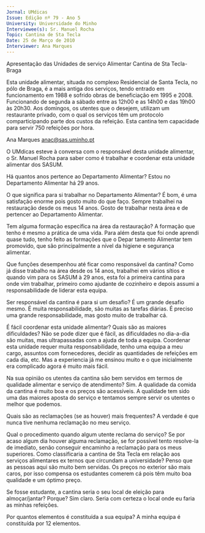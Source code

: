 ```yaml
---
Jornal: UMdicas
Issue: Edição nº 79 - Ano 5
University: Universidade do Minho
Interviewee(s): Sr. Manuel Rocha
Topic: Cantina de Sta Tecla
Date: 25 de Março de 2010
Interviewer: Ana Marques
---
```


Apresentação das Unidades de serviço Alimentar
Cantina de Sta Tecla- Braga

Esta unidade alimentar, situada no complexo Residencial de Santa
Tecla, no pólo de Braga, é a mais antiga dos serviços, tendo entrado
em funcionamento em 1988 e sofrido obras de beneficiação em
1995 e 2008. Funcionando de segunda a sábado entre as 12h00 e as 14h00 e
das 19h00 às 20h30. Aos domingos, os utentes que o desejem, utilizam um
restaurante privado, com o qual os serviços têm um protocolo
comparticipando parte dos custos da refeição. Esta cantina tem capacidade
para servir 750 refeições por hora.

Ana Marques
anac@sas.uminho.pt

O UMdicas esteve à conversa com o
responsável desta unidade
alimentar, o Sr. Manuel Rocha para
saber como é trabalhar e coordenar
esta unidade alimentar dos SASUM.

Há quantos anos pertence ao
Departamento Alimentar?
Estou no Departamento Alimentar há
29 anos.

O que significa para si trabalhar no
Departamento Alimentar?
É bom, é uma satisfação enorme pois
gosto muito do que faço. Sempre
trabalhei na restauração desde os
meus 14 anos. Gosto de trabalhar
nesta área e de pertencer ao
Departamento Alimentar.

Tem alguma formação específica na
área da restauração?
A formação que tenho é mesmo a
prática de uma vida. Para além desta
que foi onde aprendi quase tudo,
tenho feito as formações que o
Depar tamento Alimentar tem
promovido, que são principalmente
a nível da higiene e segurança
alimentar.

Que funções desempenhou até
ficar como responsável da cantina?
Como já disse trabalho na área desde
os 14 anos, trabalhei em vários sítios
e quando vim para os SASUM à 29
anos, esta foi a primeira cantina para
onde vim trabalhar, primeiro como
ajudante de cozinheiro e depois
assumi a responsabilidade de liderar
esta equipa.

Ser responsável da cantina é para si
um desafio?
É um grande desafio mesmo. É muita
responsabilidade, são muitas as
tarefas diárias. É preciso uma grande
responsabilidade, mas gosto muito
de trabalhar cá.

É fácil coordenar esta unidade
alimentar? Quais são as maiores
dificuldades?
Não se pode dizer que é fácil, as
dificuldades no dia-a-dia são muitas,
mas ultrapassadas com a ajuda de
toda a equipa. Coordenar esta
unidade requer muita
responsabilidade, tenho uma equipa
a meu cargo, assuntos com
fornecedores, decidir as
quantidades de refeições em cada
dia, etc. Mas a experiencia já me
ensinou muito e o que inicialmente
era complicado agora é muito mais
fácil.

Na sua opinião os utentes da
cantina são bem servidos em
termos de qualidade alimentar e
serviço de atendimento?
Sim. A qualidade da comida da
cantina é muito boa e os preços são
acessíveis. A qualidade tem sido
uma das maiores aposta do serviço e
tentamos sempre servir os utentes o
melhor que podemos.

Quais são as reclamações (se as
houver) mais frequentes?
A verdade é que nunca tive nenhuma
reclamação no meu serviço.

Qual o procedimento quando algum
utente reclama do serviço?
Se por acaso algum dia houver
alguma reclamação, se for possível
tento resolve-la de imediato, senão
conseguir encaminho a reclamação
para os meus superiores.
Como classificaria a cantina de Sta
Tecla em relação aos serviços
alimentares ex ternos que
circundam a universidade?
Penso que as pessoas aqui são
muito bem servidas. Os preços no
exterior são mais caros, por isso
compensa os estudantes comerem
cá pois têm muito boa qualidade e
um óptimo preço.

Se fosse estudante, a cantina seria
o seu local de eleição para
almoçar/jantar? Porque?
Sim claro. Seria com certeza o local
onde eu faria as minhas refeições.

Por quantos elementos é
constituída a sua equipa?
A minha equipa é constituída por 12
elementos.